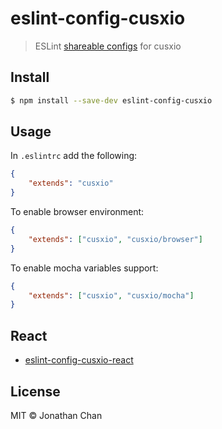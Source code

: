 # eslint-config-cusxio

> ESLint [shareable configs](http://eslint.org/docs/developer-guide/shareable-config) for cusxio

## Install

```bash
$ npm install --save-dev eslint-config-cusxio
```

## Usage

In `.eslintrc` add the following:

```json
{
    "extends": "cusxio"
}
```

To enable browser environment:

```json
{
    "extends": ["cusxio", "cusxio/browser"]
}
```

To enable mocha variables support:

```json
{
    "extends": ["cusxio", "cusxio/mocha"]
}
```

## React

- [eslint-config-cusxio-react](https://github.com/cusxio/eslint-config-cusxio-react)

## License

MIT © Jonathan Chan
